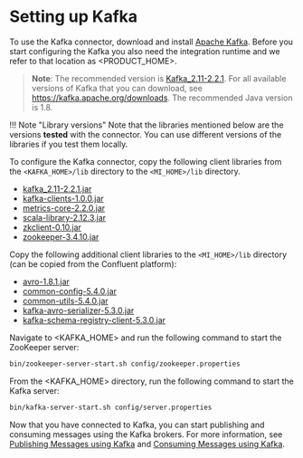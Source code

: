 # Setting up Kafka

To use the Kafka connector, download and install [Apache Kafka](http://kafka.apache.org/downloads.html). Before you start configuring the Kafka you also need the integration runtime and we refer to that location as <PRODUCT_HOME>.

> **Note**: The recommended version is [Kafka_2.11-2.2.1](https://www.apache.org/dyn/closer.cgi?path=/kafka/1.0.0/kafka_2.11-2.2.1.tgz). For all available versions of Kafka that you can download, see https://kafka.apache.org/downloads. The recommended Java version is 1.8.

!!! Note "Library versions"
    Note that the libraries mentioned below are the versions **tested** with the connector. You can use different versions of the libraries if you test them locally.

To configure the Kafka connector, copy the following client libraries from the `<KAFKA_HOME>/lib` directory to the `<MI_HOME>/lib` directory.

* [kafka_2.11-2.2.1.jar](https://mvnrepository.com/artifact/org.apache.kafka/kafka_2.11/2.2.1)  
* [kafka-clients-1.0.0.jar](https://mvnrepository.com/artifact/org.apache.kafka/kafka-clients/1.0.0)
* [metrics-core-2.2.0.jar](https://mvnrepository.com/artifact/com.yammer.metrics/metrics-core/2.2.0)
* [scala-library-2.12.3.jar](https://mvnrepository.com/artifact/org.scala-lang/scala-library/2.12.3)
* [zkclient-0.10.jar](https://mvnrepository.com/artifact/com.101tec/zkclient/0.10)
* [zookeeper-3.4.10.jar](https://mvnrepository.com/artifact/org.apache.zookeeper/zookeeper/3.4.10)

Copy the following additional client libraries to the `<MI_HOME>/lib` directory (can be copied from the Confluent platform):

* [avro-1.8.1.jar](https://mvnrepository.com/artifact/org.apache.avro/avro/1.8.1)
* [common-config-5.4.0.jar](https://mvnrepository.com/artifact/io.confluent/common-config/5.4.0)
* [common-utils-5.4.0.jar](https://mvnrepository.com/artifact/io.confluent/common-utils/5.4.0)
* [kafka-avro-serializer-5.3.0.jar](https://mvnrepository.com/artifact/io.confluent/kafka-avro-serializer/5.3.0)
* [kafka-schema-registry-client-5.3.0.jar](https://mvnrepository.com/artifact/io.confluent/kafka-schema-registry-client/5.3.0)
  

Navigate to <KAFKA_HOME> and run the following command to start the ZooKeeper server:

```bash
bin/zookeeper-server-start.sh config/zookeeper.properties
```

From the <KAFKA_HOME> directory, run the following command to start the Kafka server:

```bash
bin/kafka-server-start.sh config/server.properties
```

Now that you have connected to Kafka, you can start publishing and consuming messages using the Kafka brokers. For more information, see [Publishing Messages using Kafka]({{base_path}}/reference/connectors/kafka-connector/kafka-connector-producer-example/) and [Consuming Messages using Kafka]({{base_path}}/reference/connectors/kafka-connector/kafka-inbound-endpoint-example/).
